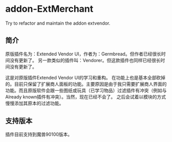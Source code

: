 # addon-ExtMerchant
Try to refactor and maintain the addon extvendor.

## 简介
原版插件名为：Extended Vendor UI，作者为：Germbread。但作者已经很长时间没有更新了。
另一款类似的插件叫：Vendorer。但这款插件也同样已经很长时间没有更新了。

这是对原版插件Extended Vendor UI的学习和重构。
在功能上也是基本全部砍掉的。目前只保留了扩展商人面板的功能。主要原因是由于我只需要扩展商人界面的功能。而且原版软件会跟一些图纸或玩具（已学习物品）过滤插件有冲突（例如与Already known插件有冲突）。当然，现在已经不会了。
之后会试着以模块的方式慢慢添加其原本的过滤功能。

## 支持版本
插件目前支持到魔兽90100版本。